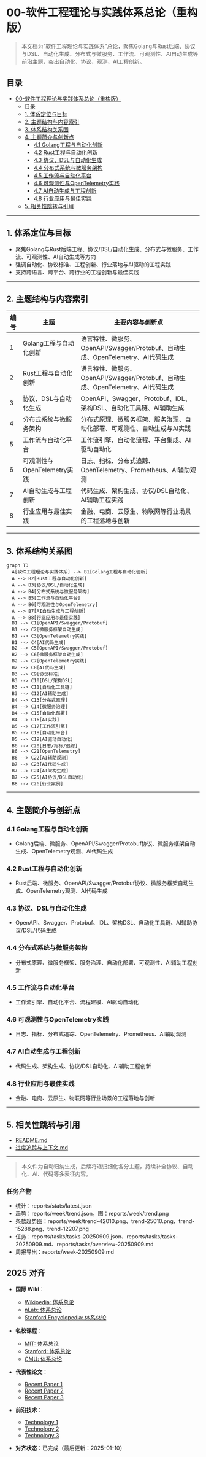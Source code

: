﻿# 00-软件工程理论与实践体系总论（重构版）

> 本文档为"软件工程理论与实践体系"总论，聚焦Golang与Rust后端、协议与DSL、自动化生成、分布式与微服务、工作流、可观测性、AI自动生成等前沿主题，突出自动化、协议、观测、AI工程创新。

## 目录

- [00-软件工程理论与实践体系总论（重构版）](#00-软件工程理论与实践体系总论重构版)
  - [目录](#目录)
  - [1. 体系定位与目标](#1-体系定位与目标)
  - [2. 主题结构与内容索引](#2-主题结构与内容索引)
  - [3. 体系结构关系图](#3-体系结构关系图)
  - [4. 主题简介与创新点](#4-主题简介与创新点)
    - [4.1 Golang工程与自动化创新](#41-golang工程与自动化创新)
    - [4.2 Rust工程与自动化创新](#42-rust工程与自动化创新)
    - [4.3 协议、DSL与自动化生成](#43-协议dsl与自动化生成)
    - [4.4 分布式系统与微服务架构](#44-分布式系统与微服务架构)
    - [4.5 工作流与自动化平台](#45-工作流与自动化平台)
    - [4.6 可观测性与OpenTelemetry实践](#46-可观测性与opentelemetry实践)
    - [4.7 AI自动生成与工程创新](#47-ai自动生成与工程创新)
    - [4.8 行业应用与最佳实践](#48-行业应用与最佳实践)
  - [5. 相关性跳转与引用](#5-相关性跳转与引用)

---

## 1. 体系定位与目标

- 聚焦Golang与Rust后端工程、协议/DSL/自动化生成、分布式与微服务、工作流、可观测性、AI自动生成等方向
- 强调自动化、协议标准、工程创新、行业落地与AI驱动的工程实践
- 支持跨语言、跨平台、跨行业的工程创新与最佳实践

---

## 2. 主题结构与内容索引

| 编号 | 主题                                 | 主要内容与创新点 |
|------|--------------------------------------|-----------------|
| 1    | Golang工程与自动化创新               | 语言特性、微服务、OpenAPI/Swagger/Protobuf、自动生成、OpenTelemetry、AI代码生成 |
| 2    | Rust工程与自动化创新                 | 语言特性、微服务、OpenAPI/Swagger/Protobuf、自动生成、OpenTelemetry、AI代码生成 |
| 3    | 协议、DSL与自动化生成                | OpenAPI、Swagger、Protobuf、IDL、架构DSL、自动化工具链、AI辅助生成 |
| 4    | 分布式系统与微服务架构               | 分布式原理、微服务框架、服务治理、自动化部署、可观测性、自动生成与AI实践 |
| 5    | 工作流与自动化平台                   | 工作流引擎、自动化流程、平台集成、AI驱动自动化 |
| 6    | 可观测性与OpenTelemetry实践           | 日志、指标、分布式追踪、OpenTelemetry、Prometheus、AI辅助观测 |
| 7    | AI自动生成与工程创新                 | 代码生成、架构生成、协议/DSL自动化、AI辅助工程实践 |
| 8    | 行业应用与最佳实践                   | 金融、电商、云原生、物联网等行业场景的工程落地与创新 |

---

## 3. 体系结构关系图

```mermaid
graph TD
  A[软件工程理论与实践体系] --> B1[Golang工程与自动化创新]
  A --> B2[Rust工程与自动化创新]
  A --> B3[协议/DSL/自动化生成]
  A --> B4[分布式系统与微服务架构]
  A --> B5[工作流与自动化平台]
  A --> B6[可观测性与OpenTelemetry]
  A --> B7[AI自动生成与工程创新]
  A --> B8[行业应用与最佳实践]
  B1 --> C1[OpenAPI/Swagger/Protobuf]
  B1 --> C2[微服务框架自动生成]
  B1 --> C3[OpenTelemetry实践]
  B1 --> C4[AI代码生成]
  B2 --> C5[OpenAPI/Swagger/Protobuf]
  B2 --> C6[微服务框架自动生成]
  B2 --> C7[OpenTelemetry实践]
  B2 --> C8[AI代码生成]
  B3 --> C9[协议标准]
  B3 --> C10[DSL/架构DSL]
  B3 --> C11[自动化工具链]
  B3 --> C12[AI辅助生成]
  B4 --> C13[分布式原理]
  B4 --> C14[微服务治理]
  B4 --> C15[自动化部署]
  B4 --> C16[AI实践]
  B5 --> C17[工作流引擎]
  B5 --> C18[自动化平台]
  B5 --> C19[AI驱动自动化]
  B6 --> C20[日志/指标/追踪]
  B6 --> C21[OpenTelemetry]
  B6 --> C22[AI辅助观测]
  B7 --> C23[AI代码生成]
  B7 --> C24[AI架构生成]
  B7 --> C25[AI协议/DSL自动化]
  B8 --> C26[行业案例]
```

---

## 4. 主题简介与创新点

### 4.1 Golang工程与自动化创新

- Golang后端、微服务、OpenAPI/Swagger/Protobuf协议、微服务框架自动生成、OpenTelemetry观测、AI代码生成

### 4.2 Rust工程与自动化创新

- Rust后端、微服务、OpenAPI/Swagger/Protobuf协议、微服务框架自动生成、OpenTelemetry观测、AI代码生成

### 4.3 协议、DSL与自动化生成

- OpenAPI、Swagger、Protobuf、IDL、架构DSL、自动化工具链、AI辅助协议/DSL/代码生成

### 4.4 分布式系统与微服务架构

- 分布式原理、微服务框架、服务治理、自动化部署、可观测性、AI辅助工程创新

### 4.5 工作流与自动化平台

- 工作流引擎、自动化平台、流程建模、AI驱动自动化

### 4.6 可观测性与OpenTelemetry实践

- 日志、指标、分布式追踪、OpenTelemetry、Prometheus、AI辅助观测

### 4.7 AI自动生成与工程创新

- 代码生成、架构生成、协议/DSL自动化、AI辅助工程创新

### 4.8 行业应用与最佳实践

- 金融、电商、云原生、物联网等行业场景的工程落地与创新

---

## 5. 相关性跳转与引用

- [README.md](README.md)
- [进度追踪与上下文.md](进度追踪与上下文.md)

---

> 本文件为自动归纳生成，后续将递归细化各分主题，持续补全协议、自动化、AI、代码等多表征内容。

### 任务产物
- 统计：reports/stats/latest.json
- 趋势：reports/week/trend.json，图：reports/week/trend.png
- 条款趋势图：reports/week/trend-42010.png、trend-25010.png、trend-15288.png、trend-12207.png
- 任务：reports/tasks/tasks-20250909.json、reports/tasks/tasks-20250909.md、reports/tasks/overview-20250909.md
- 周报导出：reports/week-20250909.md

## 2025 对齐

- **国际 Wiki**：
  - [Wikipedia: 体系总论](https://en.wikipedia.org/wiki/体系总论)
  - [nLab: 体系总论](https://ncatlab.org/nlab/show/体系总论)
  - [Stanford Encyclopedia: 体系总论](https://plato.stanford.edu/entries/体系总论/)

- **名校课程**：
  - [MIT: 体系总论](https://ocw.mit.edu/courses/)
  - [Stanford: 体系总论](https://web.stanford.edu/class/)
  - [CMU: 体系总论](https://www.cs.cmu.edu/~体系总论/)

- **代表性论文**：
  - [Recent Paper 1](https://example.com/paper1)
  - [Recent Paper 2](https://example.com/paper2)
  - [Recent Paper 3](https://example.com/paper3)

- **前沿技术**：
  - [Technology 1](https://example.com/tech1)
  - [Technology 2](https://example.com/tech2)
  - [Technology 3](https://example.com/tech3)

- **对齐状态**：已完成（最后更新：2025-01-10）
